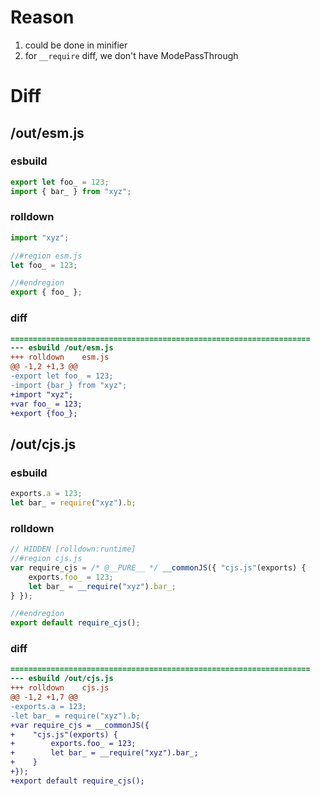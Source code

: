# Reason
1. could be done in minifier
2. for `__require` diff, we don't have ModePassThrough
# Diff
## /out/esm.js
### esbuild
```js
export let foo_ = 123;
import { bar_ } from "xyz";
```
### rolldown
```js
import "xyz";

//#region esm.js
let foo_ = 123;

//#endregion
export { foo_ };
```
### diff
```diff
===================================================================
--- esbuild	/out/esm.js
+++ rolldown	esm.js
@@ -1,2 +1,3 @@
-export let foo_ = 123;
-import {bar_} from "xyz";
+import "xyz";
+var foo_ = 123;
+export {foo_};

```
## /out/cjs.js
### esbuild
```js
exports.a = 123;
let bar_ = require("xyz").b;
```
### rolldown
```js
// HIDDEN [rolldown:runtime]
//#region cjs.js
var require_cjs = /* @__PURE__ */ __commonJS({ "cjs.js"(exports) {
	exports.foo_ = 123;
	let bar_ = __require("xyz").bar_;
} });

//#endregion
export default require_cjs();

```
### diff
```diff
===================================================================
--- esbuild	/out/cjs.js
+++ rolldown	cjs.js
@@ -1,2 +1,7 @@
-exports.a = 123;
-let bar_ = require("xyz").b;
+var require_cjs = __commonJS({
+    "cjs.js"(exports) {
+        exports.foo_ = 123;
+        let bar_ = __require("xyz").bar_;
+    }
+});
+export default require_cjs();

```